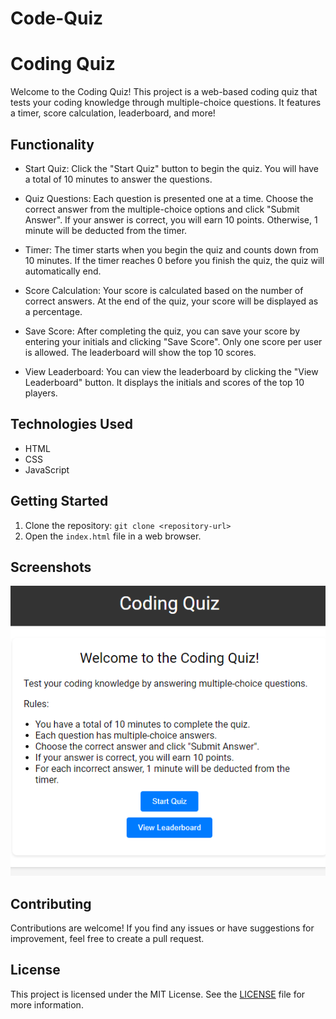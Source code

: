 # Code-Quiz
 # Coding Quiz

Welcome to the Coding Quiz! This project is a web-based coding quiz that tests your coding knowledge through multiple-choice questions. It features a timer, score calculation, leaderboard, and more!

## Functionality

- Start Quiz: Click the "Start Quiz" button to begin the quiz. You will have a total of 10 minutes to answer the questions.

- Quiz Questions: Each question is presented one at a time. Choose the correct answer from the multiple-choice options and click "Submit Answer". If your answer is correct, you will earn 10 points. Otherwise, 1 minute will be deducted from the timer.

- Timer: The timer starts when you begin the quiz and counts down from 10 minutes. If the timer reaches 0 before you finish the quiz, the quiz will automatically end.

- Score Calculation: Your score is calculated based on the number of correct answers. At the end of the quiz, your score will be displayed as a percentage.

- Save Score: After completing the quiz, you can save your score by entering your initials and clicking "Save Score". Only one score per user is allowed. The leaderboard will show the top 10 scores.

- View Leaderboard: You can view the leaderboard by clicking the "View Leaderboard" button. It displays the initials and scores of the top 10 players.

## Technologies Used

- HTML
- CSS
- JavaScript

## Getting Started

1. Clone the repository: `git clone <repository-url>`
2. Open the `index.html` file in a web browser.

## Screenshots
![Start Screen](screenshots/start-screen.png)
<!-- ![Quiz Screen](screenshots/quiz-screen.png)
![Result Screen](screenshots/result-screen.png)
![Leaderboard Screen](screenshots/leaderboard-screen.png) -->

## Contributing

Contributions are welcome! If you find any issues or have suggestions for improvement, feel free to create a pull request.

## License

This project is licensed under the MIT License. See the [LICENSE](LICENSE) file for more information.

